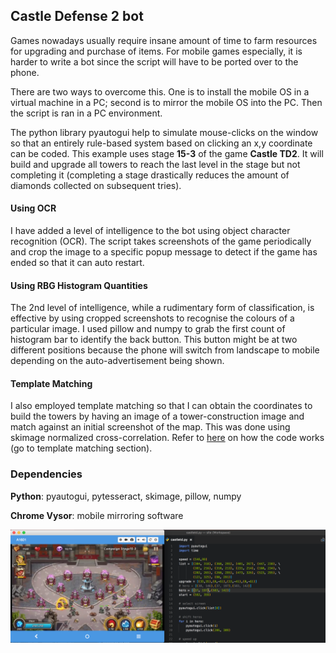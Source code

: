 ## Castle Defense 2 bot

Games nowadays usually require insane amount of time to farm resources for upgrading and purchase of items. For mobile games especially, it is harder to write a bot since the script will have to be ported over to the phone.

There are two ways to overcome this. One is to install the mobile OS in a virtual machine in a PC; second is to mirror the mobile OS into the PC. Then the script is  ran in a PC environment.

The python library pyautogui help to simulate mouse-clicks on the window so that an entirely rule-based system based on clicking an x,y coordinate can be coded. This example uses stage **15-3** of the game **Castle TD2**. It will build and upgrade all towers to reach the last level in the stage but not completing it (completing a stage drastically reduces the amount of diamonds collected on subsequent tries). 

#### Using OCR

I have added a level of intelligence to the bot using object character recognition (OCR). The script takes screenshots of the game periodically and crop the image to a specific popup message to detect if the game has ended so that it can auto restart.

#### Using RBG Histogram Quantities

The 2nd level of intelligence, while a rudimentary form of classification, is effective by using cropped screenshots to recognise the colours of a particular image. I used pillow and numpy to grab the first count of histogram bar to identify the back button. This button might be at two different positions because the phone will switch from landscape to mobile depending on the auto-advertisement being shown.

#### Template Matching

I also employed template matching so that I can obtain the coordinates to build the towers by having an image of a tower-construction image and match against an initial screenshot of the map. This was done using skimage normalized cross-correlation. Refer to [here](https://github.com/mapattacker/cheatsheets/blob/master/python/skimage-tutorial.ipynb) on how the code works (go to template matching section).

### Dependencies
__Python__: pyautogui, pytesseract, skimage, pillow, numpy

__Chrome Vysor__: mobile mirroring software

![screenshot](https://github.com/mapattacker/castletd2-bot/blob/master/Screenshot.png)
